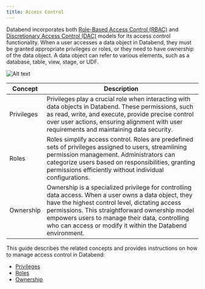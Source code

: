 ```yaml
---
title: Access Control
---
```


Databend incorporates both [Role-Based Access Control (RBAC)](https://en.wikipedia.org/wiki/Role-based_access_control) and [Discretionary Access Control (DAC)](https://en.wikipedia.org/wiki/Discretionary_access_control) models for its access control functionality. When a user accesses a data object in Databend, they must be granted appropriate privileges or roles, or they need to have ownership of the data object. A data object can refer to various elements, such as a database, table, view, stage, or UDF.

![Alt text](/img/guides/access-control-1.png)

| Concept   | Description                                                                                                                                                                                                                                                                                                             |
|-----------|-------------------------------------------------------------------------------------------------------------------------------------------------------------------------------------------------------------------------------------------------------------------------------------------------------------------------|
| Privileges | Privileges play a crucial role when interacting with data objects in Databend. These permissions, such as read, write, and execute, provide precise control over user actions, ensuring alignment with user requirements and maintaining data security.                                                                 |
| Roles      | Roles simplify access control. Roles are predefined sets of privileges assigned to users, streamlining permission management. Administrators can categorize users based on responsibilities, granting permissions efficiently without individual configurations.                                                        |
| Ownership | Ownership is a specialized privilege for controlling data access. When a user owns a data object, they have the highest control level, dictating access permissions. This straightforward ownership model empowers users to manage their data, controlling who can access or modify it within the Databend environment. |

This guide describes the related concepts and provides instructions on how to manage access control in Databend:

- [Privileges](01-priveledges.md)
- [Roles](02-roles.md)
- [Ownership](03-ownership.md)